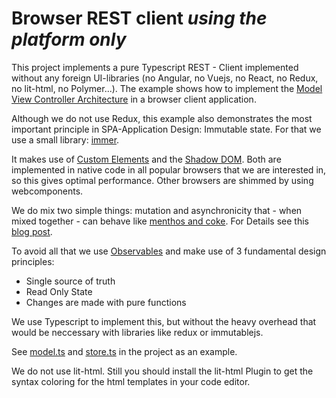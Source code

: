 # Browser REST client _using the platform only_

This project implements a pure Typescript REST - Client implemented without any
foreign UI-libraries (no Angular, no Vuejs, no React, no Redux, no lit-html, no Polymer...).
The example shows how to implement the [Model View Controller Architecture](https://aberger.at/blog/architecture/javafx/2019/10/26/mvc-pattern-javafx.html) in a browser client application.

Although we do not use Redux, this example also demonstrates the most important principle in SPA-Application Design: Immutable state. For that we use a small library: [immer](https://immerjs.github.io/immer/).

It makes use of [Custom Elements](https://developer.mozilla.org/en-US/docs/Web/Web_Components/Using_custom_elements) and the [Shadow DOM](https://developer.mozilla.org/en-US/docs/Web/Web_Components/Using_shadow_DOM). Both are implemented in native code in all popular browsers that we are interested in, so this gives optimal performance.
Other browsers are shimmed by using webcomponents.

We do mix two simple things: mutation and asynchronicity that - when mixed together - 
can behave like [menthos and coke](https://www.youtube.com/watch?v=ZwyMcV9emmc). For Details see this [blog post](https://aberger.at/blog/typescript/mvc/2021/05/23/immutable-state.html).


To avoid all that we use [Observables](http://reactivex.io/)
and make use of 3 fundamental design principles:
- Single source of truth
- Read Only State
- Changes are made with pure functions

We use Typescript to implement this, but without the heavy overhead that would be neccessary with libraries like redux or immutablejs.

See [model.ts](./src/model/model.ts) and [store.ts](./src/model/store.ts) in the project as an example.

We do not use lit-html. Still you should install the lit-html Plugin to get the syntax coloring for the html templates in your code editor.

